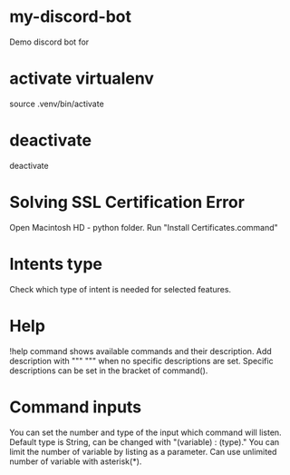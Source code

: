 # my-discord-bot
Demo discord bot for 

# activate virtualenv
source .venv/bin/activate
# deactivate
deactivate

# Solving SSL Certification Error
Open Macintosh HD - python folder.
Run "Install Certificates.command"

# Intents type
Check which type of intent is needed for selected features.

# Help
!help command shows available commands and their description.
Add description with """ """ when no specific descriptions are set.
Specific descriptions can be set in the bracket of command().

# Command inputs
You can set the number and type of the input which command will listen.
Default type is String, can be changed with "(variable) : (type)."
You can limit the number of variable by listing as a parameter.
Can use unlimited number of variable with asterisk(*).